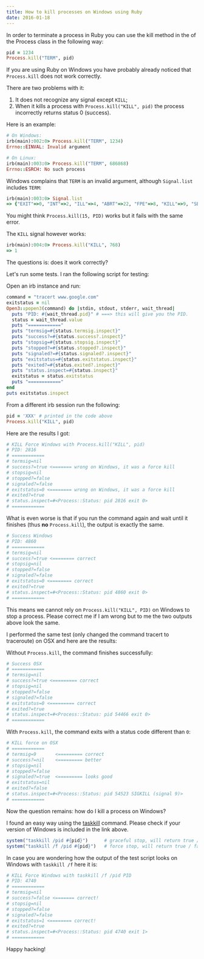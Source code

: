 ```yaml
---
title: How to kill processes on Windows using Ruby
date: 2016-01-18
---
```


In order to terminate a process in Ruby you can use the kill method in the of the Process class in the following way:

```ruby
pid = 1234
Process.kill("TERM", pid)
```

If you are using Ruby on Windows you have probably already noticed that `Process.kill` does not work correctly.

There are two problems with it:

1. It does not recognize any signal except `KILL`;
2. When it kills a process with `Process.kill("KILL", pid)` the process incorrectly returns status 0 (success).

Here is an example:

```ruby
# On Windows:
irb(main):002:0> Process.kill("TERM", 1234)
Errno::EINVAL: Invalid argument

# On Linux:
irb(main):003:0> Process.kill("TERM", 686868)
Errno::ESRCH: No such process
```

Windows complains that `TERM` is an invalid argument, although `Signal.list` includes `TERM`:

```ruby
irb(main):003:0> Signal.list
=> {"EXIT"=>0, "INT"=>2, "ILL"=>4, "ABRT"=>22, "FPE"=>8, "KILL"=>9, "SEGV"=>11, "TERM"=>15}
```

You might think `Process.kill(15, PID)` works but it fails with the same error. 

The `KILL` signal however works:

```ruby
irb(main):004:0> Process.kill("KILL", 768)
=> 1
```

The questions is: does it work correctly? 

Let's run some tests. I ran the following script for testing:

Open an irb instance and run:

```ruby
command = "tracert www.google.com"
exitstatus = nil
Open3::popen3(command) do |stdin, stdout, stderr, wait_thread|
  puts "PID: #{wait_thread.pid}" # ===> this will give you the PID. 
  status = wait_thread.value
  puts "============"
  puts "termsig=#{status.termsig.inspect}"
  puts "success?=#{status.success?.inspect}"
  puts "stopsig=#{status.stopsig.inspect}"
  puts "stopped?=#{status.stopped?.inspect}"
  puts "signaled?=#{status.signaled?.inspect}"
  puts "exitstatus=#{status.exitstatus.inspect}"
  puts "exited?=#{status.exited?.inspect}"
  puts "status.inspect=#{status.inspect}"
  exitstatus = status.exitstatus
  puts "============"
end
puts exitstatus.inspect
```

From a different irb session run the following:

```ruby
pid = 'XXX' # printed in the code above
Process.kill("KILL", pid)
```

Here are the results I got:

```ruby
# KILL Force Windows with Process.kill("KILL", pid)
# PID: 2816
# ============
# termsig=nil
# success?=true <======= wrong on Windows, it was a force kill
# stopsig=nil
# stopped?=false
# signaled?=false
# exitstatus=0 <======== wrong on Windows, it was a force kill
# exited?=true
# status.inspect=#<Process::Status: pid 2816 exit 0>
# ============
```

What is even worse is that if you run the command again and wait until it finishes (thus **no** `Process.kill`), the output is exactly the same.

```ruby
# Success Windows
# PID: 4860
# ============
# termsig=nil
# success?=true <======== correct
# stopsig=nil
# stopped?=false
# signaled?=false
# exitstatus=0 <======== correct
# exited?=true
# status.inspect=#<Process::Status: pid 4860 exit 0>
# ============
```

This means we cannot rely on `Process.kill("KILL", PID)` on Windows to stop a process. Please correct me if I am wrong but to me the two outputs above look the same.

I performed the same test (only changed the command tracert to traceroute) on OSX and here are the results:

Without `Process.kill`, the command finishes successfully:

```ruby
# Success OSX
# ============
# termsig=nil
# success?=true <========= correct
# stopsig=nil
# stopped?=false
# signaled?=false
# exitstatus=0 <========= correct
# exited?=true
# status.inspect=#<Process::Status: pid 54466 exit 0>
# ============
```

With `Process.kill`, the command exits with a status code different than `0`:

```ruby
# KILL force on OSX
# ============
# termsig=9       <========= correct
# success?=nil    <========= better
# stopsig=nil
# stopped?=false
# signaled?=true  <========= looks good
# exitstatus=nil
# exited?=false
# status.inspect=#<Process::Status: pid 54523 SIGKILL (signal 9)>
# ============
```

Now the question remains: how do I kill a process on Windows?

I found an easy way using the [taskkill](https://technet.microsoft.com/en-us/library/cc725602.aspx) command. Please check if your version of Windows is included in the link above.

```ruby
system("taskkill /pid #{pid}")      # graceful stop, will return true / false
system("taskkill /f /pid #{pid}")   # force stop, will return true / false
```

In case you are wondering how the output of the test script looks on Windows with `taskkill /f` here it is:

```ruby
# KILL Force Windows with taskkill /f /pid PID
# PID: 4740
# ============
# termsig=nil
# success?=false <======= correct!
# stopsig=nil
# stopped?=false
# signaled?=false
# exitstatus=1 <======== correct!
# exited?=true
# status.inspect=#<Process::Status: pid 4740 exit 1>
# ============
```

Happy hacking!
